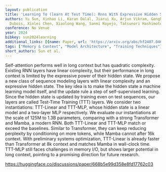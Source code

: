 ```yaml
---
layout: publication
title: 'Learning To (learn At Test Time): Rnns With Expressive Hidden States'
authors: Yu Sun, Xinhao Li, Karan Dalal, Jiarui Xu, Arjun Vikram, Genghan Zhang, Yann
  Dubois, Xinlei Chen, Xiaolong Wang, Sanmi Koyejo, Tatsunori Hashimoto, Carlos Guestrin
conference: No Venue
year: 2024
bibkey: sun2024learning
additional_links: [{name: Paper, url: 'https://arxiv.org/abs/hf2407.04620'}]
tags: ["Memory & Context", "Model Architecture", "Training Techniques"]
short_authors: Sun et al.
---
```

Self-attention performs well in long context but has quadratic complexity. Existing RNN layers have linear complexity, but their performance in long context is limited by the expressive power of their hidden state. We propose a new class of sequence modeling layers with linear complexity and an expressive hidden state. The key idea is to make the hidden state a machine learning model itself, and the update rule a step of self-supervised learning. Since the hidden state is updated by training even on test sequences, our layers are called Test-Time Training (TTT) layers. We consider two instantiations: TTT-Linear and TTT-MLP, whose hidden state is a linear model and a two-layer MLP respectively. We evaluate our instantiations at the scale of 125M to 1.3B parameters, comparing with a strong Transformer and Mamba, a modern RNN. Both TTT-Linear and TTT-MLP match or exceed the baselines. Similar to Transformer, they can keep reducing perplexity by conditioning on more tokens, while Mamba cannot after 16k context. With preliminary systems optimization, TTT-Linear is already faster than Transformer at 8k context and matches Mamba in wall-clock time. TTT-MLP still faces challenges in memory I/O, but shows larger potential in long context, pointing to a promising direction for future research.

https://huggingface.co/discussions/paper/668b5e99d358e8fd17762c03